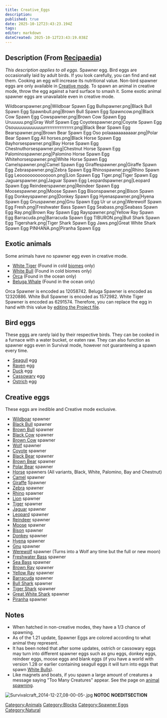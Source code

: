 ```yaml
---
title: Creative_Eggs
description: 
published: true
date: 2025-10-12T23:43:23.194Z
tags: 
editor: markdown
dateCreated: 2025-10-12T23:43:19.038Z
---
```


## Description (From [Recipaedia](Recipaedia "wikilink"))

*This description applies to all eggs.* Spawner egg. Bird eggs are
occasionally laid by adult birds. If you look carefully, you can find
and eat them. Cooking an egg will increase its nutritional value.
Non-bird spawner eggs are only available in [Creative
mode](Creative_Gamemode "wikilink"). To spawn an animal in creative
mode, throw the egg against a hard surface to smash it. Some exotic
animal spawner eggs are unavailable even in creative mode.

Wildboarspawner.png|Wildboar Spawn Egg Bullspawner.png|Black Bull Spawn
Egg Spawnbull.png|Brown Bull Spawn Egg Spawncow.png|Black Cow Spawn Egg
Cowspawner.png|Brown Cow Spawn Egg Uruuuuu.png|Gray Wolf Spawn Egg
Coyotespawner.png|Coyote Spawn Egg
Osouuuuuuuuuuuurrrrrrrrrrrrrrrrr.png|Black Bear Spawn Egg
Bearspawner.png|Brown Bear Spawn Egg Oso polaaaaaaaaaaar.png|Polar Bear
Spawn Egg All horses.png|Black Horse Spawn Egg Bayhorsespawner.png|Bay
Horse Spawn Egg Chestnuthorsespawner.png|Chestnut Horse Spawn Egg
Palominospawner.png|Palomino Horse Spawn Egg Whitehorsespawner.png|White
Horse Spawn Egg Camelspawner.png|Camel Spawn Egg
Giraffespawner.png|Giraffe Spawn Egg Zebraspawner.png|Zebra Spawn Egg
Rhinospawner.png|Rhino Spawn Egg Leooooooooooooon.png|Lion Spawn Egg
Tiger.png|Tiger Spawn Egg Jaguarspawner.png|Jaguar Spawn Egg
Leopardspawner.png|Leopard Spawn Egg Reindeerspawner.png|Reindeer Spawn
Egg Moosespawner.png|Moose Spawn Egg Bisonspawner.png|Bison Spawn Egg
Donkeyspawner.png|Donkey Spawn Egg Hyenaspawner.png|Hyena Spawn Egg
Gnuspawner.png|Gnu Spawn Egg Ur ur ur.png|Werewolf Spawn Egg
Fresh.png|Freshwater Bass Spawn Egg Seabass.png|Seabass Spawn Egg
Ray.png|Brown Ray Spawn Egg Rayspawner.png|Yellow Ray Spawn Egg
Barracuda.png|Barracuda Spawn Egg TIBURON.png|Bull Shark Spawn Egg
Tigershark.png|Tiger Shark Spawn Egg Jaws.png|Great White Shark Spawn
Egg PINHANA.png|Piranha Spawn Egg

## Exotic animals

Some animals have no spawner egg even in creative mode.

  - [White Tiger](White_Tiger "wikilink") (Found in cold
    [biomes](biomes "wikilink") only)
  - [White Bull](White_Bull "wikilink") (Found in cold biomes only)
  - [Orca](Orca "wikilink") (Found in the ocean only)
  - [Beluga Whale](Beluga_Whale "wikilink") (Found in the ocean only)

Orca Spawner is encoded as 12058742. Beluga Spawner is encoded as
12320886. White Bull Spawner is encoded as 1572982. White Tiger Spawner
is encoded as 6291574. Therefore, you can replace the egg in hand with
this value by [editing the Project
file](Hacking_The_Project_File "wikilink").

## Bird eggs

These [eggs](eggs "wikilink") are rarely laid by their respective birds.
They can be cooked in a furnace with a water bucket, or eaten raw. They
can also function as spawner eggs even in Survival mode, however not
guaranteeing a spawn every time.

  - [Seagull](Seagull "wikilink") egg
  - [Raven](Raven "wikilink") egg
  - [Duck](Duck "wikilink") egg
  - [Cassowary](Cassowary "wikilink") egg
  - [Ostrich](Ostrich "wikilink") egg

## Creative eggs

These eggs are inedible and Creative mode exclusive.

  - [Wildboar](Wildboar "wikilink") spawner
  - [Black Bull](Black_Bull "wikilink") spawner
  - [Brown Bull](Brown_Bull "wikilink") spawner
  - [Black Cow](Black_Cow "wikilink") spawner
  - [Brown Cow](Brown_Cow "wikilink") spawner
  - [Wolf](Wolf "wikilink") spawner
  - [Coyote](Coyote "wikilink") spawner
  - [Black Bear](Black_Bear "wikilink") spawner
  - [Brown Bear](Brown_Bear "wikilink") spawner
  - [Polar Bear](Polar_Bear "wikilink") spawner
  - [Horse](Horse "wikilink") spawners (All variants, Black, White,
    Palomino, Bay and Chestnut)
  - [Camel](Camel "wikilink") spawner
  - [Giraffe](Giraffe "wikilink") Spawner
  - [Zebra](Zebra "wikilink") spawner
  - [Rhino](Rhino "wikilink") spawner
  - [Lion](Lion "wikilink") spawner
  - [Tiger](Tiger "wikilink") spawner
  - [Jaguar](Jaguar "wikilink") spawner
  - [Leopard](Leopard "wikilink") spawner
  - [Reindeer](Reindeer "wikilink") spawner
  - [Moose](Moose "wikilink") spawner
  - [Bison](Bison "wikilink") spawner
  - [Donkey](Donkey "wikilink") spawner
  - [Hyena](Hyena "wikilink") spawner
  - [Gnu](Gnu "wikilink") spawner
  - [Werewolf](Werewolf "wikilink") spawner (Turns into a Wolf any time
    but the full or new moon)
  - [Freshwater Bass](Freshwater_Bass "wikilink") spawner
  - [Sea Bass](Sea_Bass "wikilink") spawner
  - [Brown Ray](Brown_Ray "wikilink") spawner
  - [Yellow Ray](Yellow_Ray "wikilink") spawner
  - [Barracuda](Barracuda "wikilink") spawner
  - [Bull Shark](Bull_Shark "wikilink") spawner
  - [Tiger Shark](Tiger_Shark "wikilink") spawner
  - [Great White Shark](Great_White_Shark "wikilink") spawner
  - [Piranha](Piranha "wikilink") spawner

## Notes

  - When hatched in non-creative modes, they have a 1/3 chance of
    spawning.
  - As of the 1.21 update, Spawner Eggs are colored according to what
    animal they represent. 
  - It has been noted that after some updates, ostrich or cassowary eggs
    may turn into different spawner eggs such as gnu eggs, donkey eggs,
    reindeer eggs, moose eggs and blank eggs (if you have a world with
    version 1.28 or earlier containing seagull eggs it will turn into
    eggs that spawn [White Bulls](White_Bull "wikilink")).
  - Like magnets and boats, if you spawn a large amount of creatures a
    message saying "Too Many Creatures" appear. See the page on [animal
    spawning](Animal_Spawning "wikilink").

![Survivalcraft_2014-12-27_08-00-05-.jpg](Survivalcraft_2014-12-27_08-00-05-.jpg
"Survivalcraft_2014-12-27_08-00-05-.jpg") __NOTOC__
__NOEDITSECTION__

[Category:Animals](Category:Animals "wikilink")
[Category:Blocks](Category:Blocks "wikilink") [Category:Spawner
Eggs](Category:Spawner_Eggs "wikilink")
[Category:Natural](Category:Natural "wikilink")